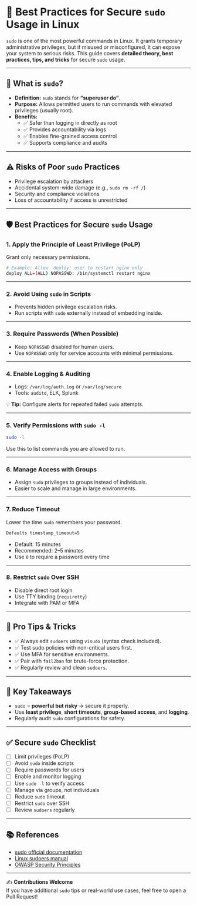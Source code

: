# 🔐 Best Practices for Secure `sudo` Usage in Linux

`sudo` is one of the most powerful commands in Linux. It grants temporary administrative privileges, but if misused or misconfigured, it can expose your system to serious risks. This guide covers **detailed theory, best practices, tips, and tricks** for secure `sudo` usage.

---

## 🧠 What is `sudo`?

- **Definition:** `sudo` stands for **“superuser do”**.  
- **Purpose:** Allows permitted users to run commands with elevated privileges (usually root).  
- **Benefits:**
  - ✅ Safer than logging in directly as root  
  - ✅ Provides accountability via logs  
  - ✅ Enables fine-grained access control  
  - ✅ Supports compliance and audits  

---

## ⚠️ Risks of Poor `sudo` Practices

- Privilege escalation by attackers  
- Accidental system-wide damage (e.g., `sudo rm -rf /`)  
- Security and compliance violations  
- Loss of accountability if access is unrestricted  

---

## 🛡️ Best Practices for Secure `sudo` Usage

### 1. Apply the Principle of Least Privilege (PoLP)
Grant only necessary permissions.

```bash
# Example: Allow 'deploy' user to restart nginx only
deploy ALL=(ALL) NOPASSWD: /bin/systemctl restart nginx
```

---

### 2. Avoid Using `sudo` in Scripts
- Prevents hidden privilege escalation risks.  
- Run scripts with `sudo` externally instead of embedding inside.  

---

### 3. Require Passwords (When Possible)
- Keep `NOPASSWD` disabled for human users.  
- Use `NOPASSWD` only for service accounts with minimal permissions.  

---

### 4. Enable Logging & Auditing
- Logs: `/var/log/auth.log` or `/var/log/secure`  
- Tools: `auditd`, ELK, Splunk  

💡 **Tip:** Configure alerts for repeated failed `sudo` attempts.

---

### 5. Verify Permissions with `sudo -l`

```bash
sudo -l
```

Use this to list commands you are allowed to run.

---

### 6. Manage Access with Groups
- Assign `sudo` privileges to groups instead of individuals.  
- Easier to scale and manage in large environments.  

---

### 7. Reduce Timeout
Lower the time `sudo` remembers your password.

```bash
Defaults timestamp_timeout=5
```

- Default: 15 minutes  
- Recommended: 2–5 minutes  
- Use `0` to require a password every time  

---

### 8. Restrict `sudo` Over SSH
- Disable direct root login  
- Use TTY binding (`requiretty`)  
- Integrate with PAM or MFA  

---

## 🧪 Pro Tips & Tricks

- ✅ Always edit `sudoers` using `visudo` (syntax check included).  
- ✅ Test sudo policies with non-critical users first.  
- ✅ Use MFA for sensitive environments.  
- ✅ Pair with `fail2ban` for brute-force protection.  
- ✅ Regularly review and clean `sudoers`.  

---

## 📌 Key Takeaways

- `sudo` = **powerful but risky** → secure it properly.  
- Use **least privilege**, **short timeouts**, **group-based access**, and **logging**.  
- Regularly audit `sudo` configurations for safety.  

---

## ✅ Secure `sudo` Checklist

- [ ] Limit privileges (PoLP)  
- [ ] Avoid `sudo` inside scripts  
- [ ] Require passwords for users  
- [ ] Enable and monitor logging  
- [ ] Use `sudo -l` to verify access  
- [ ] Manage via groups, not individuals  
- [ ] Reduce `sudo` timeout  
- [ ] Restrict `sudo` over SSH  
- [ ] Review `sudoers` regularly  

---

## 📚 References

- [sudo official documentation](https://www.sudo.ws/docs/man/1.9.15/sudo.man/)  
- [Linux sudoers manual](https://www.sudo.ws/docs/man/1.9.15/sudoers.man/)  
- [OWASP Security Principles](https://owasp.org/)  

---

✍️ **Contributions Welcome**  
If you have additional `sudo` tips or real-world use cases, feel free to open a Pull Request!
